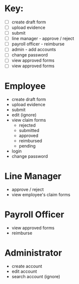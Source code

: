 # Key:
- [ ] create draft form
- [ ] upload evidence
- [ ] submit
- [ ] line manager - approve / reject
- [ ] payroll officer - reimburse
- [ ] admin - add accounts
- [ ] change password
- [ ] view approved forms
- [ ] view approved forms

# Employee
- create draft form
- upload evidence
- submit
- edit (ignore)
- view claim forms
  - rejected
  - submitted
  - approved
  - reimbursed
  - pending
- login
- change password

# Line Manager
- approve / reject
- view employee's claim forms

# Payroll Officer
- view approved forms
- reimburse

# Administrator
- create account
- edit account
- search account (ignore)